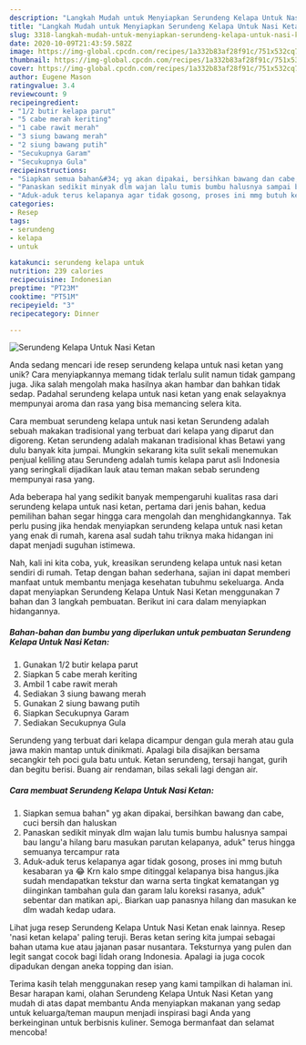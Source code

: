 ```yaml
---
description: "Langkah Mudah untuk Menyiapkan Serundeng Kelapa Untuk Nasi Ketan yang Bisa Manjain Lidah"
title: "Langkah Mudah untuk Menyiapkan Serundeng Kelapa Untuk Nasi Ketan yang Bisa Manjain Lidah"
slug: 3318-langkah-mudah-untuk-menyiapkan-serundeng-kelapa-untuk-nasi-ketan-yang-bisa-manjain-lidah
date: 2020-10-09T21:43:59.582Z
image: https://img-global.cpcdn.com/recipes/1a332b83af28f91c/751x532cq70/serundeng-kelapa-untuk-nasi-ketan-foto-resep-utama.jpg
thumbnail: https://img-global.cpcdn.com/recipes/1a332b83af28f91c/751x532cq70/serundeng-kelapa-untuk-nasi-ketan-foto-resep-utama.jpg
cover: https://img-global.cpcdn.com/recipes/1a332b83af28f91c/751x532cq70/serundeng-kelapa-untuk-nasi-ketan-foto-resep-utama.jpg
author: Eugene Mason
ratingvalue: 3.4
reviewcount: 9
recipeingredient:
- "1/2 butir kelapa parut"
- "5 cabe merah keriting"
- "1 cabe rawit merah"
- "3 siung bawang merah"
- "2 siung bawang putih"
- "Secukupnya Garam"
- "Secukupnya Gula"
recipeinstructions:
- "Siapkan semua bahan&#34; yg akan dipakai, bersihkan bawang dan cabe, cuci bersih dan haluskan"
- "Panaskan sedikit minyak dlm wajan lalu tumis bumbu halusnya sampai bau langu&#39;a hilang baru masukan parutan kelapanya, aduk&#34; terus hingga semuanya tercampur rata"
- "Aduk-aduk terus kelapanya agar tidak gosong, proses ini mmg butuh kesabaran ya 😂 Krn kalo smpe ditinggal kelapanya bisa hangus.jika sudah mendapatkan tekstur dan warna serta tingkat kematangan yg diinginkan tambahan gula dan garam lalu koreksi rasanya, aduk&#34; sebentar dan matikan api,. Biarkan uap panasnya hilang dan masukan ke dlm wadah kedap udara."
categories:
- Resep
tags:
- serundeng
- kelapa
- untuk

katakunci: serundeng kelapa untuk 
nutrition: 239 calories
recipecuisine: Indonesian
preptime: "PT23M"
cooktime: "PT51M"
recipeyield: "3"
recipecategory: Dinner

---
```



![Serundeng Kelapa Untuk Nasi Ketan](https://img-global.cpcdn.com/recipes/1a332b83af28f91c/751x532cq70/serundeng-kelapa-untuk-nasi-ketan-foto-resep-utama.jpg)

Anda sedang mencari ide resep serundeng kelapa untuk nasi ketan yang unik? Cara menyiapkannya memang tidak terlalu sulit namun tidak gampang juga. Jika salah mengolah maka hasilnya akan hambar dan bahkan tidak sedap. Padahal serundeng kelapa untuk nasi ketan yang enak selayaknya mempunyai aroma dan rasa yang bisa memancing selera kita.

Cara membuat serundeng kelapa untuk nasi ketan Serundeng adalah sebuah makakan tradisional yang terbuat dari kelapa yang diparut dan digoreng. Ketan serundeng adalah makanan tradisional khas Betawi yang dulu banyak kita jumpai. Mungkin sekarang kita sulit sekali menemukan penjual keliling atau Serundeng adalah tumis kelapa parut asli Indonesia yang seringkali dijadikan lauk atau teman makan sebab serundeng mempunyai rasa yang.

Ada beberapa hal yang sedikit banyak mempengaruhi kualitas rasa dari serundeng kelapa untuk nasi ketan, pertama dari jenis bahan, kedua pemilihan bahan segar hingga cara mengolah dan menghidangkannya. Tak perlu pusing jika hendak menyiapkan serundeng kelapa untuk nasi ketan yang enak di rumah, karena asal sudah tahu triknya maka hidangan ini dapat menjadi suguhan istimewa.


Nah, kali ini kita coba, yuk, kreasikan serundeng kelapa untuk nasi ketan sendiri di rumah. Tetap dengan bahan sederhana, sajian ini dapat memberi manfaat untuk membantu menjaga kesehatan tubuhmu sekeluarga. Anda dapat menyiapkan Serundeng Kelapa Untuk Nasi Ketan menggunakan 7 bahan dan 3 langkah pembuatan. Berikut ini cara dalam menyiapkan hidangannya.

<!--inarticleads1-->

##### Bahan-bahan dan bumbu yang diperlukan untuk pembuatan Serundeng Kelapa Untuk Nasi Ketan:

1. Gunakan 1/2 butir kelapa parut
1. Siapkan 5 cabe merah keriting
1. Ambil 1 cabe rawit merah
1. Sediakan 3 siung bawang merah
1. Gunakan 2 siung bawang putih
1. Siapkan Secukupnya Garam
1. Sediakan Secukupnya Gula


Serundeng yang terbuat dari kelapa dicampur dengan gula merah atau gula jawa makin mantap untuk dinikmati. Apalagi bila disajikan bersama secangkir teh poci gula batu untuk. Ketan serundeng, tersaji hangat, gurih dan begitu berisi. Buang air rendaman, bilas sekali lagi dengan air. 

<!--inarticleads2-->

##### Cara membuat Serundeng Kelapa Untuk Nasi Ketan:

1. Siapkan semua bahan&#34; yg akan dipakai, bersihkan bawang dan cabe, cuci bersih dan haluskan
1. Panaskan sedikit minyak dlm wajan lalu tumis bumbu halusnya sampai bau langu&#39;a hilang baru masukan parutan kelapanya, aduk&#34; terus hingga semuanya tercampur rata
1. Aduk-aduk terus kelapanya agar tidak gosong, proses ini mmg butuh kesabaran ya 😂 Krn kalo smpe ditinggal kelapanya bisa hangus.jika sudah mendapatkan tekstur dan warna serta tingkat kematangan yg diinginkan tambahan gula dan garam lalu koreksi rasanya, aduk&#34; sebentar dan matikan api,. Biarkan uap panasnya hilang dan masukan ke dlm wadah kedap udara.


Lihat juga resep Serundeng Kelapa Untuk Nasi Ketan enak lainnya. Resep &#39;nasi ketan kelapa&#39; paling teruji. Beras ketan sering kita jumpai sebagai bahan utama kue atau jajanan pasar nusantara. Teksturnya yang pulen dan legit sangat cocok bagi lidah orang Indonesia. Apalagi ia juga cocok dipadukan dengan aneka topping dan isian. 

Terima kasih telah menggunakan resep yang kami tampilkan di halaman ini. Besar harapan kami, olahan Serundeng Kelapa Untuk Nasi Ketan yang mudah di atas dapat membantu Anda menyiapkan makanan yang sedap untuk keluarga/teman maupun menjadi inspirasi bagi Anda yang berkeinginan untuk berbisnis kuliner. Semoga bermanfaat dan selamat mencoba!
